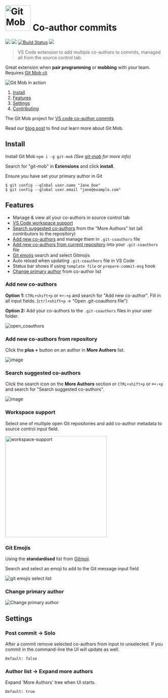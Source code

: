 # <img src="https://user-images.githubusercontent.com/10452163/79142596-a808fa00-7db3-11ea-9a02-2d020e0b29d7.png" width="80" alt="Git Mob" /> Co-author commits

[![](https://vsmarketplacebadge.apphb.com/version-short/RichardKotze.git-mob.svg)](https://marketplace.visualstudio.com/items?itemName=RichardKotze.git-mob) [![](https://vsmarketplacebadge.apphb.com/rating-short/RichardKotze.git-mob.svg)](https://marketplace.visualstudio.com/items?itemName=RichardKotze.git-mob) [![Build Status](https://dev.azure.com/TinkerTaylor/VS%20code%20extensions/_apis/build/status/rkotze.git-mob-vs-code?branchName=master)](https://dev.azure.com/TinkerTaylor/VS%20code%20extensions/_build/latest?definitionId=1?branchName=master) ![](https://vsmarketplacebadge.apphb.com/installs/RichardKotze.git-mob.svg)

> VS Code extension to add multiple co-authors to commits, managed all from the source control tab.

Great extension when **pair programming** or **mobbing** with your team. Requires [Git Mob cli](https://github.com/findmypast-oss/git-mob)

![Git Mob in action](https://user-images.githubusercontent.com/10452163/51446144-cc3b6f80-1d05-11e9-87fa-96622a25eedc.gif)

1. [Install](#install)
2. [Features](#features)
3. [Settings](#settings)
4. [Contributing](https://github.com/rkotze/git-mob-vs-code/blob/master/CONTRIBUTING.md)

The Git Mob project for [VS code co-author commits](https://www.richardkotze.com/projects/co-author-commits-with-git-mob)

Read our [blog post](http://tech.findmypast.com/co-author-commits-with-git-mob) to find out learn more about Git Mob.

## Install

Install Git Mob `npm i -g git-mob` _(See [git-mob](https://github.com/findmypast-oss/git-mob/#install) for more info)_

Search for "git-mob" in **Extensions** and click **install**.

Ensure you have set your primary author in Git

```
$ git config --global user.name "Jane Doe"
$ git config --global user.email "jane@example.com"
```

## Features

- Manage & view all your co-authors in source control tab
- [VS Code workspace support](#workspace-support)
- [Search suggested co-authors](#search-suggested-co-authors) from the "More Authors" list (all contributors to the repository)
- [Add new co-authors](#add-new-co-authors) and manage them in `.git-coauthors` file
- [Add new co-authors from current repository](#add-new-co-authors-from-repository) into your `.git-coauthors` file
- [Git emojis](#git-emojis) search and select Gitmojis
- Auto reload when updating `.git-coauthors` file in VS Code
- Status bar shows if using `template file` or `prepare-commit-msg` hook
- [Change primary author](#change-primary-author) from co-author list

### Add new co-authors

**Option 1:** `CTRL+shift+p` or `⌘+⇧+p` and search for "Add new co-author". Fill in all input fields.
(`ctrl+shift+p` -> "Open .git-coauthors file")

**Option 2:** Add your co-authors to the `.git-coauthors` files in your user folder.

![open_coauthors](https://user-images.githubusercontent.com/10452163/52169086-b167f280-272a-11e9-947d-0e00df3eefa4.png)

### Add new co-authors from repository

Click the **plus +** button on an author in **More Authors** list.

![image](https://user-images.githubusercontent.com/10452163/52488610-1d79a900-2bb8-11e9-8a9b-46529d4b9608.png)

### Search suggested co-authors

Click the search icon on the **More Authors** section or `CTRL+shift+p` or `⌘+⇧+p` and search for "Search suggested co-authors".

![image](https://user-images.githubusercontent.com/10452163/57807338-e2f44f00-7758-11e9-8fb1-6d8b8cb9d7ce.png)

### Workspace support

Select one of multiple open Git repositories and add co-author metadata to source control input field.

<img alt="workspace-support" src="https://user-images.githubusercontent.com/10452163/80038666-08074b00-84ee-11ea-9565-26c9f755d512.gif" width="320" />

### Git Emojis

Using the **standardised** list from [Gitmoji](https://github.com/carloscuesta/gitmoji).

Search and select an emoji to add to the Git message input field

![git emojis select list](https://user-images.githubusercontent.com/10452163/79442052-ef6bd200-7fcf-11ea-85c1-82789738add3.png)

### Change primary author

![Change primary author](https://user-images.githubusercontent.com/10452163/89105613-6d86a400-d41a-11ea-88ec-25b34a084598.gif)

## Settings

### Post commit -> Solo

After a commit remove selected co-authors from input to unselected. If you commit in the command-line the UI will update as well.

`Default: false`

### Author list -> Expand more authors

Expand 'More Authors' tree when UI starts.

`Default: true`
